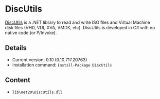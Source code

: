 DiscUtils
===

[DiscUtils] is a .NET library to read and write ISO files and Virtual Machine disk files (VHD, VDI, XVA, VMDK, etc). DiscUtils is developed in C# with no native code (or P/Invoke).

Details
---
  - Current version: 0.10 (0.10.717.20763)
  - Installation command: ``Install-Package DiscUtils``

Content
---
  - ``lib\net20\DiscUtils.dll``

[DiscUtils]:  http://discutils.codeplex.com/